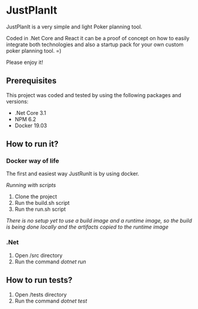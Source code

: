 # JustPlanIt

JustPlanIt is a very simple and light Poker planning tool.

Coded in .Net Core and React it can be a proof of concept on how to easily integrate both technologies and also a startup pack for your own custom poker planning tool. =)

Please enjoy it!

## Prerequisites

This project was coded and tested by using the following packages and versions:

- .Net Core 3.1
- NPM 6.2
- Docker 19.03

## How to run it?

### Docker way of life

The first and easiest way JustRunIt is by using docker. 

*Running with scripts*

1) Clone the project
2) Run the build.sh script
3) Run the run.sh script

_There is no setup yet to use a build image and a runtime image, so the build is being done locally and the artifacts copied to the runtime image_

### .Net

1) Open /src directory
2) Run the command *dotnet run*

## How to run tests?

1) Open /tests directory
2) Run the command *dotnet test*
